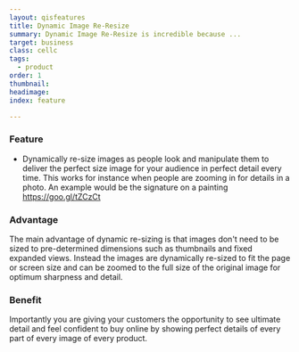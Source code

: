 ```yaml
---
layout: qisfeatures
title: Dynamic Image Re-Resize
summary: Dynamic Image Re-Resize is incredible because ...
target: business
class: cellc
tags:
  - product
order: 1
thumbnail:
headimage:
index: feature

---
```

### Feature ###

+ Dynamically re-size images as people look and manipulate them to deliver the perfect size image for your audience in perfect detail every time. This works for instance when people are zooming in for details in a photo.  An example would be the signature on a painting https://goo.gl/tZCzCt

### Advantage ###

The main advantage of dynamic re-sizing is that images don't need to be sized to pre-determined dimensions such as thumbnails and fixed expanded views.  Instead the images are dynamically re-sized to fit the page or screen size and can be zoomed to the full size of the original image for optimum sharpness and detail.

### Benefit ###

Importantly you are giving your customers the opportunity to see ultimate detail and feel confident to buy online by showing perfect details of every part of every image of every product.
